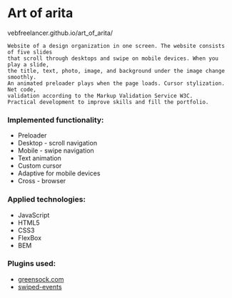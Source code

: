 # Art of arita
vebfreelancer.github.io/art_of_arita/
```
Website of a design organization in one screen. The website consists of five slides  
that scroll through desktops and swipe on mobile devices. When you play a slide,  
the title, text, photo, image, and background under the image change smoothly.  
An animated preloader plays when the page loads. Cursor stylization. Net code,  
validation according to the Markup Validation Service W3C.  
Practical development to improve skills and fill the portfolio.
```
### Implemented functionality:
- Preloader
- Desktop - scroll navigation
- Mobile - swipe navigation
- Text animation
- Custom cursor
- Adaptive for mobile devices
- Cross - browser
### Applied technologies:
- JavaScript
- HTML5
- CSS3
- FlexBox
- BEM
### Plugins used:
- [greensock.com](https://greensock.com/)
- [swiped-events](https://github.com/john-doherty/swiped-events)
